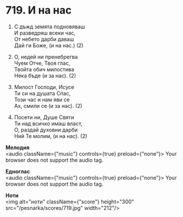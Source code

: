 # 719. И на нас

1. С дъжд земята подновяваш  
И разведряш всеки час,  
От небето дарби даваш  
Дай ги Боже, (и на нас.) (2)

2. О, недей ни пренебрегва  
Чуем Отче, Твоя глас,  
Твойта обич милостива  
Нека бъде (и за нас). (2)

3. Милост Господи, Исусе  
Ти си на душата Спас,  
Този час и нам яви се  
Ах, смили се (и за нас). (2)

4. Посети ни, Душе Святи  
Ти над всичко имаш власт,  
О, раздай духовни дарби  
Ний Те молим, (и на нас). (2)

**Мелодия**  
<audio className={"music"} controls={true} preload={"none"}>
    <source src="/pesnarka/mp3/719.mp3" type="audio/mpeg"/>
    Your browser does not support the audio tag.
</audio>

**Едноглас**  
<audio className={"music"} controls={true} preload={"none"}>
    <source src="/pesnarka/transp/719.mp3" type="audio/mpeg"/>
    Your browser does not support the audio tag.
</audio>

**Ноти**  
<img alt="ноти" className={"score"} height="300" src="/pesnarka/scores/719.jpg" width="212"/>
